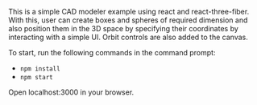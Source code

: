 This is a simple CAD modeler example using react and react-three-fiber. With this, user can create boxes and spheres of required dimension and also position them in the 3D space by specifying their coordinates by interacting with a simple UI. Orbit controls are also added to the canvas. 

To start, run the following commands in the command prompt:
* `npm install`
* `npm start`

Open localhost:3000 in your browser.
